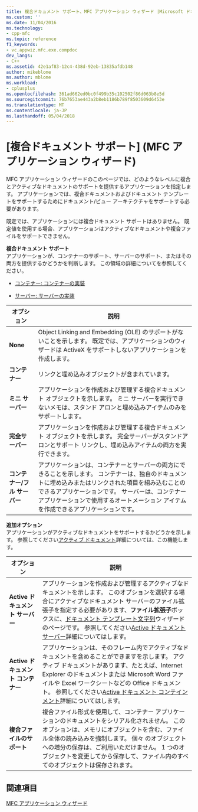 ```yaml
---
title: 複合ドキュメント サポート、MFC アプリケーション ウィザード |Microsoft ドキュメント
ms.custom: ''
ms.date: 11/04/2016
ms.technology:
- cpp-mfc
ms.topic: reference
f1_keywords:
- vc.appwiz.mfc.exe.compdoc
dev_langs:
- C++
ms.assetid: 42e1af83-12c4-438d-92eb-13835afdb148
author: mikeblome
ms.author: mblome
ms.workload:
- cplusplus
ms.openlocfilehash: 361ad662ed0bc0f499b35c102502f86d063b8e5d
ms.sourcegitcommit: 76b7653ae443a2b8eb1186b789f8503609d6453e
ms.translationtype: MT
ms.contentlocale: ja-JP
ms.lasthandoff: 05/04/2018
---
```

# <a name="compound-document-support-mfc-application-wizard"></a>[複合ドキュメント サポート] \(MFC アプリケーション ウィザード)
MFC アプリケーション ウィザードのこのページでは、どのようなレベルに複合とアクティブなドキュメントのサポートを提供するアプリケーションを指定します。 アプリケーションでは、複合ドキュメントおよびドキュメント テンプレートをサポートするためにドキュメント/ビュー アーキテクチャをサポートする必要があります。  
  
 既定では、アプリケーションには複合ドキュメント サポートはありません。 既定値を使用する場合、アプリケーションはアクティブなドキュメントや複合ファイルをサポートできません。  
  
 **複合ドキュメント サポート**  
 アプリケーションが、コンテナーのサポート、サーバーのサポート、またはその両方を提供するかどうかを判断します。 この領域の詳細についてを参照してください。  
  
-   [コンテナー: コンテナーの実装](../../mfc/containers-implementing-a-container.md)  
  
-   [サーバー: サーバーの実装](../../mfc/servers-implementing-a-server.md)  
  
|オプション|説明|  
|------------|-----------------|  
|**None**|Object Linking and Embedding (OLE) のサポートがないことを示します。 既定では、アプリケーションのウィザードは ActiveX をサポートしないアプリケーションを作成します。|  
|**コンテナー**|リンクと埋め込みオブジェクトが含まれています。|  
|**ミニ サーバー**|アプリケーションを作成および管理する複合ドキュメント オブジェクトを示します。 ミニ サーバーを実行できないメモは、スタンド アロンと埋め込みアイテムのみをサポートします。|  
|**完全サーバー**|アプリケーションを作成および管理する複合ドキュメント オブジェクトを示します。 完全サーバーがスタンドアロンとサポート リンクし、埋め込みアイテムの両方を実行できます。|  
|**コンテナー/フル サーバー**|アプリケーションは、コンテナーとサーバーの両方にできることを示します。 コンテナーは、独自のドキュメントに埋め込みまたはリンクされた項目を組み込むことのできるアプリケーションです。 サーバーは、コンテナー アプリケーションで使用するオートメーション アイテムを作成できるアプリケーションです。|  
  
 **追加オプション**  
 アプリケーションがアクティブなドキュメントをサポートするかどうかを示します。 参照してください[アクティブ ドキュメント](../../mfc/active-documents.md)詳細については、この機能します。  
  
|オプション|説明|  
|------------|-----------------|  
|**Active ドキュメント サーバー**|アプリケーションを作成および管理するアクティブなドキュメントを示します。 このオプションを選択する場合にアクティブなドキュメント サーバーのファイル拡張子を指定する必要があります、**ファイル拡張子**ボックスに、[ドキュメント テンプレート文字列](../../mfc/reference/document-template-strings-mfc-application-wizard.md)ウィザードのページです。 参照してください[Active ドキュメント サーバー](../../mfc/active-document-servers.md)詳細についてはします。|  
|**Active ドキュメント コンテナー**|アプリケーションは、そのフレーム内でアクティブなドキュメントを含めることができますを示します。 アクティブ ドキュメントがあります、たとえば、Internet Explorer のドキュメントまたは Microsoft Word ファイルや Excel ワークシートなどの Office ドキュメント。 参照してください[Active ドキュメント コンテインメント](../../mfc/active-document-containment.md)詳細についてはします。|  
|**複合ファイルのサポート**|複合ファイル形式を使用して、コンテナー アプリケーションのドキュメントをシリアル化されません。 このオプションは、メモリにオブジェクトを含む、ファイル全体の読み込みを強制します。 個々 のオブジェクトへの増分の保存は、ご利用いただけません。 1 つのオブジェクトを変更してから保存して、ファイル内のすべてのオブジェクトは保存されます。|  
  
## <a name="see-also"></a>関連項目  
 [MFC アプリケーション ウィザード](../../mfc/reference/mfc-application-wizard.md)

